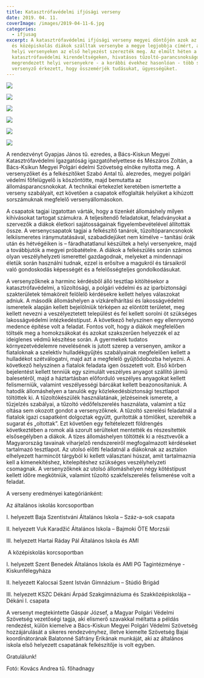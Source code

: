 ```yaml
---
title: Katasztrófavédelmi ifjúsági verseny
date: 2019. 04. 11.
coverImage: /images/2019-04-11-6.jpg
categories:
  - ifjusag
excerpt: A katasztrófavédelmi ifjúsági verseny megyei döntőjén azok az általános
  és középiskolás diákok szálltak versenybe a megye legjobbja címért, akik a
  helyi versenyeken az első helyezést szerezték meg. Az elmúlt héten a
  katasztrófavédelmi kirendeltségeken, hivatásos tűzoltó-parancsnokságokon
  megrendezett helyi versenyekre - a korábbi évekhez hasonlóan - több száz
  versenyző érkezett, hogy összemérjék tudásukat, ügyességüket.
---
```

![](/images/2019-04-11-6.jpg)

![](/images/2019-04-11-1.jpg)

![](/images/2019-04-11-2.jpg)

![](/images/2019-04-11-3.jpg)

![](/images/2019-04-11-4.jpg)

![](/images/2019-04-11-5.jpg)

A rendezvényt Gyapjas János tű. ezredes, a Bács-Kiskun Megyei Katasztrófavédelmi Igazgatóság igazgatóhelyettese és Mészáros Zoltán, a Bács-Ksikun Megyei Polgári édelmi Szövetség elnöke nyitotta meg. A versenyzőket és a felkészítőket Szabó Antal tű. alezredes, megyei polgári védelmi főfelügyelő is köszöntötte, majd bemutatta az állomásparancsnokokat. A technikai értekezlet keretében ismertette a verseny szabályait, ezt követően a csapatok elfoglalták helyüket a kihúzott sorszámuknak megfelelő versenyállomásokon.

A csapatok tagjai izgatottan várták, hogy a tizenkét állomáshely milyen kihívásokat tartogat számukra. A teljesítendő feladatokat, feladványokat a szervezők a diákok életkori sajátosságainak figyelembevételével állították össze. A versenycsapatok tagjai a felkészítő tanárok, tűzoltóparancsnokok lelkiismeretes iránymutatásával, szabadidejüket nem kímélve – tanítási órák után és hétvégéiken is – fáradhatatlanul készültek a helyi versenyekre, majd a továbbjutók a megyei próbatételre. A diákok a felkészülés során számos olyan veszélyhelyzeti ismerettel gazdagodnak, melyeket a mindennapi életük során használni tudnak, ezzel is erősítve a magukról és társaikról való gondoskodás képességét és a felelősségteljes gondolkodásukat.

A versenyzőknek a harminc kérdésből álló tesztlap kitöltésekor a katasztrófavédelmi, a tűzoltósági, a polgári védelmi és az iparbiztonsági szakterületek témaköreit felölelő kérdésekre kellett helyes válaszokat adniuk. A második állomáshelyen a vízkárelhárítási és lakosságvédelmi ismereteik alapján kellett bejelölniük térképen az elöntött területet, meg kellett nevezni a veszélyeztetett települést és fel kellett sorolni öt szükséges lakosságvédelmi intézkedéstípust. A következő helyszínen egy ellennyomó medence építése volt a feladat. Fontos volt, hogy a diákok megfelelően töltsék meg a homokzsákokat és azokat szakszerűen helyezzék el az ideiglenes védmű készítése során. A gyermekek tudatos környezetvédelemre nevelésének is jutott szerep a versenyen, amikor a fiataloknak a szelektív hulladékgyűjtés szabályainak megfelelően kellett a hulladékot szétválogatni, majd azt a megfelelő gyűjtődobozba helyezni. A következő helyszínen a fiatalok feladata igen összetett volt. Első körben bejelentést kellett tenniük egy szimulált veszélyes anyagot szállító jármű balesetéről, majd a háztartásban előforduló veszélyes anyagokat kellett felismerniük, valamint veszélyességi bárcákat kellett beazonosítaniuk. A hatodik állomáshelyen a tanulók egy közlekedésbiztonsági tesztlapot töltöttek ki. A tűzoltókészülék használatának, jelzéseinek ismerete, a tűzjelzés szabályai, a tűzoltó védőfelszerelés használata, valamint a tűz oltása sem okozott gondot a versenyzőknek. A tűzoltó szerelési feladatnál a fiatalok igazi csapatként dolgoztak együtt, gurították a tömlőket, szerelték a sugarat és „oltottak”. Ezt követően egy feltételezett földrengés következtében a romok alá szorult sérülteket mentették és részesítették elsősegélyben a diákok. A tízes állomáshelyen töltötték ki a résztvevők a Magyarország tavainak viharjelző rendszereiről megfogalmazott kérdéseket tartalmazó tesztlapot. Az utolsó előtti feladatnál a diákoknak az asztalon elhelyezett harmincöt tárgyból ki kellett választani húszat, amit tartalmaznia kell a kimenekítéshez, kitelepítéshez szükséges veszélyhelyzeti csomagnak. A versenyzőknek az utolsó állomáshelyen négy kötéstípust kellett időre megkötniük, valamint tűzoltó szakfelszerelés felismerése volt a feladat.

A verseny eredményei kategóriánként:

Az általános iskolás korcsoportban

I. helyezett Baja Szentistváni Általános Iskola – Száz-a-sok csapata

II. helyezett Vuk Karadžić Általános Iskola – Bajmoki ÖTE Morzsái

III. helyezett Hartai Ráday Pál Általános Iskola és AMI

 A középiskolás korcsoportban

I. helyezett Szent Benedek Általános Iskola és AMI PG Tagintézménye - Kiskunfélegyháza

II. helyezett Kalocsai Szent István Gimnázium – Stúdió Brigád

III. helyezett KSZC Dékáni Árpád Szakgimnáziuma és Szakközépiskolája – Dékáni I. csapata

A﻿ versenyt megtekintette Gáspár József, a Magyar Polgári Védelmi Szövetség vezetőségi tagja, aki elismerő szavakkal méltatta a példás rendezést, külön kiemelve a Bács-Kiskun Megyei Polgári Védelmi Szövetség hozzájárulását a sikeres rendezvényhez, illetve  kiemelte Szövetség Bajai koordinátorának Balatonné Sáfrány Erikának munkáját, aki az általános iskola első helyezett csapatának felkészítője is volt egyben.

Gratulálunk!

Fotó: Kovács Andrea tű. főhadnagy
